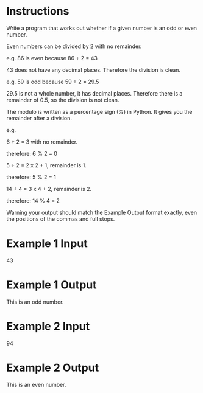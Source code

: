 # Instructions

Write a program that works out whether if a given number is an odd or even number.

Even numbers can be divided by 2 with no remainder.

e.g. 86 is even because 86 ÷ 2 = 43

43 does not have any decimal places. Therefore the division is clean.

e.g. 59 is odd because 59 ÷ 2 = 29.5

29.5 is not a whole number, it has decimal places. Therefore there is a remainder of 0.5, so the division is not clean.

The modulo is written as a percentage sign (%) in Python. It gives you the remainder after a division.

e.g.

6 ÷ 2 = 3 with no remainder.

therefore: 6 % 2 = 0

5 ÷ 2 = 2 x 2 + 1, remainder is 1.

therefore: 5 % 2 = 1

14 ÷ 4 = 3 x 4 + 2, remainder is 2.

therefore: 14 % 4 = 2

Warning your output should match the Example Output format exactly, even the positions of the commas and full stops.



# Example 1 Input
43

# Example 1 Output
This is an odd number.


# Example 2 Input
94

# Example 2 Output
This is an even number.
